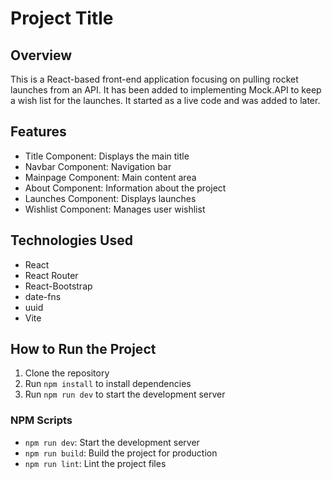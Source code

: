 # Project Title

## Overview
This is a React-based front-end application focusing on pulling rocket launches from an API. It has been added to implementing Mock.API to keep a wish list for the launches. It started as a live code and was added to later. 

## Features
- Title Component: Displays the main title
- Navbar Component: Navigation bar
- Mainpage Component: Main content area
- About Component: Information about the project
- Launches Component: Displays launches
- Wishlist Component: Manages user wishlist

## Technologies Used
- React
- React Router
- React-Bootstrap
- date-fns
- uuid
- Vite

## How to Run the Project
1. Clone the repository
2. Run `npm install` to install dependencies
3. Run `npm run dev` to start the development server

### NPM Scripts
- `npm run dev`: Start the development server
- `npm run build`: Build the project for production
- `npm run lint`: Lint the project files
